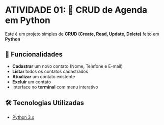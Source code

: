 # ATIVIDADE 01: 📒 CRUD de Agenda em Python

Este é um projeto simples de **CRUD (Create, Read, Update, Delete)** feito em **Python**

## 🚀 Funcionalidades

- **Cadastrar** um novo contato (Nome, Telefone e E-mail)
- **Listar** todos os contatos cadastrados
- **Atualizar** um contato existente
- **Excluir** um contato
- Interface no **terminal** com menu interativo

## 🛠 Tecnologias Utilizadas

- [Python 3.x](https://www.python.org/)


